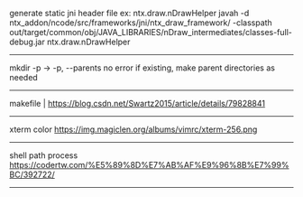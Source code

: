 
generate static jni header file
ex: ntx.draw.nDrawHelper
javah -d ntx_addon/ncode/src/frameworks/jni/ntx_draw_framework/ -classpath out/target/common/obj/JAVA_LIBRARIES/nDraw_intermediates/classes-full-debug.jar ntx.draw.nDrawHelper


-----------------------

mkdir -p -> -p, --parents     no error if existing, make parent directories as needed

------------------------

makefile |
https://blog.csdn.net/Swartz2015/article/details/79828841

------------------------

xterm color
https://img.magiclen.org/albums/vimrc/xterm-256.png

------------------------

shell path process
https://codertw.com/%E5%89%8D%E7%AB%AF%E9%96%8B%E7%99%BC/392722/

------------------------







